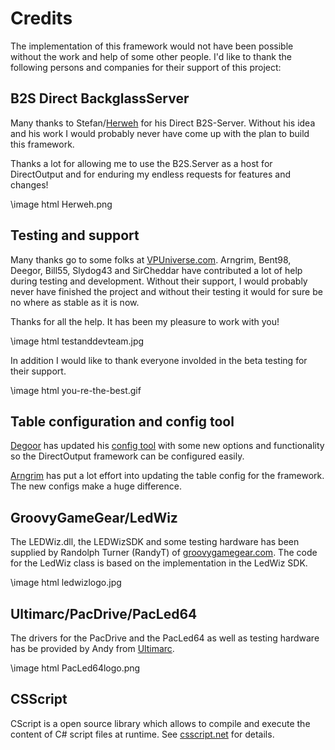 ﻿Credits
=======

The implementation of this framework would not have been possible without the work and help of some other people. I'd like to thank the following persons and companies for their support of this project:

B2S Direct BackglassServer
--------------------------
Many thanks to Stefan/<a target="_blank" href="http://www.vpforums.org/index.php?showuser=57523">Herweh</a> for his Direct B2S-Server. Without his idea and his work I would probably never have come up with the plan to build this framework.

Thanks a lot for allowing me to use the B2S.Server as a host for DirectOutput and for enduring my endless requests for features and changes!

\image html Herweh.png

Testing and support
-------------------
Many thanks go to some folks at <a target="_blank" href="http://vpuniverse.com/">VPUniverse.com</a>. Arngrim, Bent98, Deegor, Bill55, Slydog43 and SirCheddar have contributed a lot of help during testing and development. Without their support, I would probably never have finished the project and without their testing it would for sure be no where as stable as it is now. 

Thanks for all the help. It has been my pleasure to work with you!

\image html testanddevteam.jpg

In addition I would like to thank everyone involded in the beta testing for their support.

\image html you-re-the-best.gif

Table configuration and config tool
-----------------------------------
<a target="_blank" href="http://vpuniverse.com/forums/user/7-deegor/">Degoor</a> has updated his <a target="_blank" href="http://vpuniverse.com/ledwiz/login.php">config tool</a> with some new options and functionality so the DirectOutput framework can be configured easily.

<a target="_blank" href="http://vpuniverse.com/forums/user/100-arngrim">Arngrim</a> has put a lot effort into updating the table config for the framework. The new configs make a huge difference.


GroovyGameGear/LedWiz
------
The LEDWiz.dll, the LEDWizSDK and some testing hardware has  been supplied by Randolph Turner (RandyT) of <a target="_blank" href="http://groovygamegear.com">groovygamegear.com</a>.
The code for the LedWiz class is based on the implementation in the LedWiz SDK.

\image html ledwizlogo.jpg

Ultimarc/PacDrive/PacLed64
--------
The drivers for the PacDrive and the PacLed64 as well as testing hardware has be provided by Andy from <a target="_blank" href="http://www.ultimarc.com/">Ultimarc</a>.

\image html PacLed64logo.png

CSScript
--------
CScript is a open source library which allows to compile and execute the content of C# script files at runtime. See <a target="_blank" href="http://www.csscript.net">csscript.net</a> for details.


